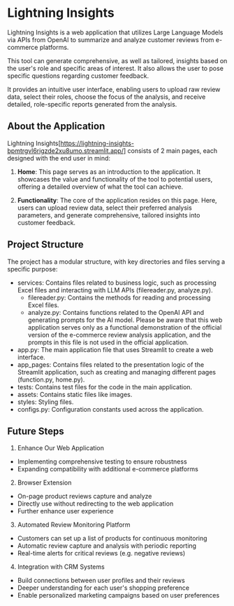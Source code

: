 # Lightning Insights

Lightning Insights is a web application that utilizes Large Language Models via APIs from OpenAI to summarize and analyze customer reviews from e-commerce platforms. 

This tool can generate comprehensive, as well as tailored, insights based on the user's role and specific areas of interest. It also allows the user to pose specific questions regarding customer feedback. 

It provides an intuitive user interface, enabling users to upload raw review data, select their roles, choose the focus of the analysis, and receive detailed, role-specific reports generated from the analysis.

##  About the Application

Lightning Insights[https://lightning-insights-bpmtrgvl6rigzde2xu8umo.streamlit.app/] consists of 2 main pages, each designed with the end user in mind:

1. **Home**: This page serves as an introduction to the application. It showcases the value and functionality of the tool to potential users, offering a detailed overview of what the tool can achieve.

2. **Functionality**: The core of the application resides on this page. Here, users can upload review data, select their preferred analysis parameters, and generate comprehensive, tailored insights into customer feedback.

## Project Structure

The project has a modular structure, with key directories and files serving a specific purpose:
- services: Contains files related to business logic, such as processing Excel files and interacting with LLM APIs (filereader.py, analyze.py).
  - filereader.py: Contains the methods for reading and processing Excel files.
  - analyze.py: Contains functions related to the OpenAI API and generating prompts for the AI model. Please be aware that this web application serves only as a functional demonstration of the official version of the e-commerce review analysis application, and the prompts in this file is not used in the official application.
- app.py: The main application file that uses Streamlit to create a web interface.
- app_pages: Contains files related to the presentation logic of the Streamlit application, such as creating and managing different pages (function.py, home.py).
- tests: Contains test files for the code in the main application.
- assets: Contains static files like images.
- styles: Styling files. 
- configs.py: Configuration constants used across the application.

## Future Steps
1. Enhance Our Web Application
 - Implementing comprehensive testing to ensure robustness
 - Expanding compatibility with additional e-commerce platforms
2. Browser Extension
 - On-page product reviews capture and analyze
 - Directly use without redirecting to the web application
 - Further enhance user experience
3. Automated Review Monitoring Platform
 - Customers can set up a list of products for continuous monitoring
 - Automatic review capture and analysis with periodic reporting 
 - Real-time alerts for critical reviews (e.g. negative reviews) 
4. Integration with CRM Systems
 - Build connections between user profiles and their reviews
 - Deeper understanding for each user's shopping preference
 - Enable personalized marketing campaigns based on user preferences
